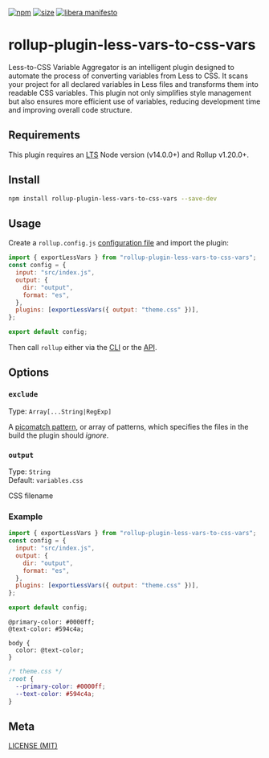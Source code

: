 [npm]: https://img.shields.io/npm/v/rollup-plugin-less-vars-to-css-vars
[npm-url]: https://www.npmjs.com/package/rollup-plugin-less-vars-to-css-vars
[size]: https://packagephobia.now.sh/badge?p=rollup-plugin-less-vars-to-css-vars
[size-url]: https://packagephobia.now.sh/result?p=rollup-plugin-less-vars-to-css-vars

[![npm][npm]][npm-url]
[![size][size]][size-url]
[![libera manifesto](https://img.shields.io/badge/libera-manifesto-lightgrey.svg)](https://liberamanifesto.com)

# rollup-plugin-less-vars-to-css-vars

Less-to-CSS Variable Aggregator is an intelligent plugin designed to automate the process of converting variables from Less to CSS. It scans your project for all declared variables in Less files and transforms them into readable CSS variables. This plugin not only simplifies style management but also ensures more efficient use of variables, reducing development time and improving overall code structure.

## Requirements

This plugin requires an [LTS](https://github.com/nodejs/Release) Node version (v14.0.0+) and Rollup v1.20.0+.

## Install

```bash
npm install rollup-plugin-less-vars-to-css-vars --save-dev
```

## Usage

Create a `rollup.config.js` [configuration file](https://www.rollupjs.org/guide/en/#configuration-files) and import the plugin:

```js
import { exportLessVars } from "rollup-plugin-less-vars-to-css-vars";
const config = {
  input: "src/index.js",
  output: {
    dir: "output",
    format: "es",
  },
  plugins: [exportLessVars({ output: "theme.css" })],
};

export default config;
```

Then call `rollup` either via the [CLI](https://www.rollupjs.org/guide/en/#command-line-reference) or the [API](https://www.rollupjs.org/guide/en/#javascript-api).

## Options

### `exclude`

Type: `Array[...String|RegExp]`<br>

A [picomatch pattern](https://github.com/micromatch/picomatch), or array of patterns, which specifies the files in the build the plugin should _ignore_.

### `output`

Type: `String`<br>
Default: `variables.css`<br>

CSS filename

### Example

```js
import { exportLessVars } from "rollup-plugin-less-vars-to-css-vars";
const config = {
  input: "src/index.js",
  output: {
    dir: "output",
    format: "es",
  },
  plugins: [exportLessVars({ output: "theme.css" })],
};

export default config;
```

```less
@primary-color: #0000ff;
@text-color: #594c4a;

body {
  color: @text-color;
}
```

```css
/* theme.css */
:root {
  --primary-color: #0000ff;
  --text-color: #594c4a;
}
```

## Meta

[LICENSE (MIT)](/LICENSE)
